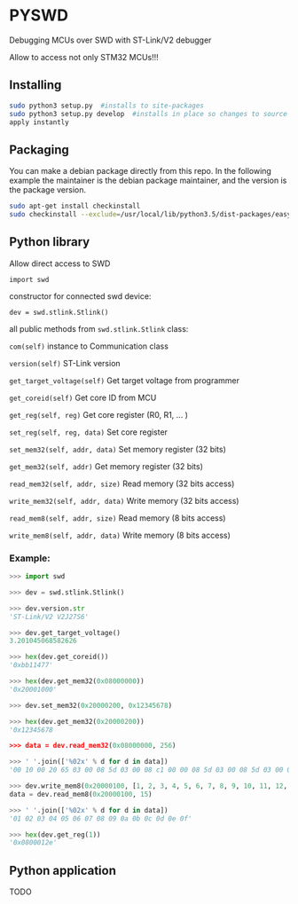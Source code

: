 # PYSWD

Debugging MCUs over SWD with ST-Link/V2 debugger

Allow to access not only STM32 MCUs!!!

## Installing
```bash
sudo python3 setup.py  #installs to site-packages
sudo python3 setup.py develop  #installs in place so changes to source
apply instantly
```

## Packaging
You can make a debian package directly from this repo.  In the
following example the maintainer is the debian package maintainer, and the
version is the package version.
```bash
sudo apt-get install checkinstall
sudo checkinstall --exclude=/usr/local/lib/python3.5/dist-packages/easy-install.pth --pkgversion=0.0.2 --pkglicense=MIT --maintainer='someone@example.com' --requires=python-usb -y python3 setup.py install
```

## Python library

Allow direct access to SWD

`import swd`

constructor for connected swd device:

`dev = swd.stlink.Stlink()`

all public methods from `swd.stlink.Stlink` class:

`com(self)`
instance to Communication class

`version(self)`
ST-Link version

`get_target_voltage(self)`
Get target voltage from programmer

`get_coreid(self)`
Get core ID from MCU

`get_reg(self, reg)`
Get core register (R0, R1, ... )

`set_reg(self, reg, data)`
Set core register

`set_mem32(self, addr, data)`
Set memory register (32 bits)

`get_mem32(self, addr)`
Get memory register (32 bits)

`read_mem32(self, addr, size)`
Read memory (32 bits access)

`write_mem32(self, addr, data)`
Write memory (32 bits access)

`read_mem8(self, addr, size)`
Read memory (8 bits access)

`write_mem8(self, addr, data)`
Write memory (8 bits access)

### Example:

```Python
>>> import swd

>>> dev = swd.stlink.Stlink()

>>> dev.version.str
'ST-Link/V2 V2J27S6'

>>> dev.get_target_voltage()
3.201045068582626

>>> hex(dev.get_coreid())
'0xbb11477'

>>> hex(dev.get_mem32(0x08000000))
'0x20001000'

>>> dev.set_mem32(0x20000200, 0x12345678)

>>> hex(dev.get_mem32(0x20000200))
'0x12345678

>>> data = dev.read_mem32(0x08000000, 256)

>>> ' '.join(['%02x' % d for d in data])
'00 10 00 20 65 03 00 08 5d 03 00 08 c1 00 00 08 5d 03 00 08 5d 03 00 08 5d 03 00 08 5d 03 00 08'

>>> dev.write_mem8(0x20000100, [1, 2, 3, 4, 5, 6, 7, 8, 9, 10, 11, 12, 13, 14, 15])
data = dev.read_mem8(0x20000100, 15)

>>> ' '.join(['%02x' % d for d in data])
'01 02 03 04 05 06 07 08 09 0a 0b 0c 0d 0e 0f'

>>> hex(dev.get_reg(1))
'0x0800012e'
```

## Python application

TODO
